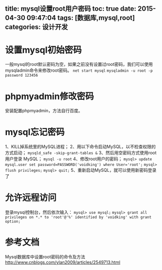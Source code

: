 title: mysql设置root用户密码
toc: true
date: 2015-04-30 09:47:04
tags: [数据库,mysql,root]
categories: 设计开发
---

# 设置mysql初始密码
一般mysql的root默认密码为空，如果之前没有设置过root密码，我们可以使用mysqladmin命令来修改root密码。
`net start mysql`
`mysqladmin -u root -p password 123456`

<!--more-->

# phpmyadmin修改密码
安装配置phpmyadmin，方法自行百度。

# mysql忘记密码
1、KILL掉系统里的MySQL进程；
2、用以下命令启动MySQL，以不检查权限的方式启动；
`mysqld_safe -skip-grant-tables &`
3、然后用空密码方式使用root用户登录 MySQL；
`mysql -u root`
4、修改root用户的密码；
`mysql> update mysql.user set password=PASSWORD('voidking') where User='root';`
`mysql> flush privileges;`
`mysql> quit;`
5、重新启动MySQL，就可以使用新密码登录了

# 允许远程访问
登录mysql控制台，然后依次输入：
`mysql> use mysql;`
`mysql> grant all privileges on *.* to 'root'@'%' identified by 'voidking' with grant option;`

# 参考文档
Mysql数据库中设置root密码的命令及方法
http://www.cnblogs.com/ylan2009/articles/2549713.html

